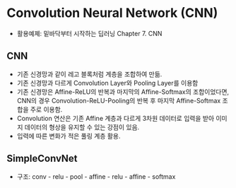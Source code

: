 # Convolution Neural Network (CNN)
  - 활용예졔: 밑바닥부터 시작하는 딥러닝 Chapter 7. CNN

## CNN
  - 기존 신경망과 같이 레고 블록처럼 계층을 조합하여 만듦.
  - 기존 신경망과 다르게 Convolution Layer와 Pooling Layer를 이용함
  - 기존 신경망은 Affine-ReLU의 반복과 마지막의 Affine-Softmax의 조합이었다면, CNN의 경우 Convolution-ReLU-Pooling의 반복 후 마지막 Affine-Softmax 조합을 주로 이용함.
  - Convolution 연산은 기존 Affine 계층과 다르게 3차원 데이터로 입력을 받아 이미지 데이터의 형상을 유지할 수 있는 강점이 있음.
  - 입력에 따른 변화가 적은 풀링 계층 활용.

## SimpleConvNet
  - 구조: conv - relu - pool - affine - relu - affine - softmax
  
